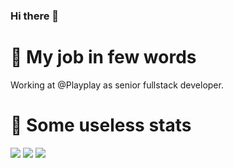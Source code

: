 ### Hi there 👋

<!--
**crazyball/crazyball** is a ✨ _special_ ✨ repository because its `README.md` (this file) appears on your GitHub profile.

Here are some ideas to get you started:

- 🔭 I’m currently working on ...
- 🌱 I’m currently learning ...
- 👯 I’m looking to collaborate on ...
- 🤔 I’m looking for help with ...
- 💬 Ask me about ...
- 📫 How to reach me: ...
- 😄 Pronouns: ...
- ⚡ Fun fact: ...
-->

# 💼 My job in few words 

Working at @Playplay as senior fullstack developer.

# 🧮 Some useless stats 

![](http://github-profile-summary-cards.vercel.app/api/cards/profile-details?username=crazyball&theme=dracula)
![](http://github-profile-summary-cards.vercel.app/api/cards/repos-per-language?username=crazyball&theme=dracula)
![](http://github-profile-summary-cards.vercel.app/api/cards/stats?username=crazyball&theme=dracula)
